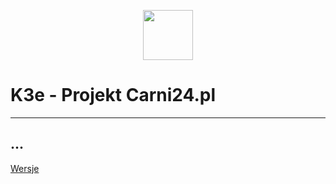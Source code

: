 <p align="center">
    <a href="https://k3e.pl" target="_blank">
        <img src="https://k3e.pl/wp-content/uploads/2022/07/logo-pasek.png" height="80px">
    </a>
</p>

# K3e - Projekt Carni24.pl

------------------
...
------------------
[Wersje](https://k3e.pl/projects/carni24-pl/)

